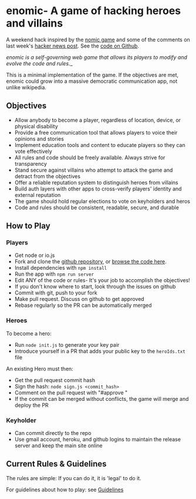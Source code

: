 # enomic- A game of hacking heroes and villains

A weekend hack inspired by the [nomic game](http://legacy.earlham.edu/~peters/nomic.htm) and some of the comments on last week's [hacker news post](https://news.ycombinator.com/item?id=10056705). See the [code on Github](https://github.com/enomic/enomic).

_enomic is a self-governing web game that allows its players to modify and evolve the code and rules.__

This is a minimal implementation of the game. If the objectives are met, enomic could grow into a massive democratic communication app, not unlike wikipedia.

## Objectives
- Allow anybody to become a player, regardless of location, device, or physical disability
- Provide a free communication tool that allows players to voice their opinions and stories
- Implement education tools and content to educate players so they can vote effectively
- All rules and code should be freely available. Always strive for transparency
- Stand secure against villains who attempt to attack the game and detract from the objectives
- Offer a reliable reputation system to distinguish heroes from villains
- Build auth layers with other apps to cross-verify players' identity and external reputation
- The game should hold regular elections to vote on keyholders and heros
- Code and rules should be consistent, readable, secure, and durable

## How to Play

### Players
- Get node or io.js
- Fork and clone the [github repository](https://github.com/enomic/enomic), or [browse the code here](/master/).
- Install dependencies with `npm install`
- Run the app with `npm run server`
- Edit ANY of the code or rules- It's your job to accomplish the objectives!
- If you don't know where to start, look through the issues on github
- Commit with git, push to your fork
- Make pull request. Discuss on github to get approved
- Rebase regularly so the PR can be automatically merged

### Heroes
To become a hero:

- Run `node init.js` to generate your key pair
- Introduce yourself in a PR that adds your public key to the `heroIds.txt` file

An existing Hero must then:

- Get the pull request commit hash
- Sign the hash: `node sign.js <commit_hash>`
- Comment on the pull request with "#approve <signature>"
- If the commit can be merged without conflicts, the game will merge and deploy the PR

### Keyholder
- Can commit directly to the repo
- Use gmail account, heroku, and github logins to maintain the release server and keep the main site online

## Current Rules & Guidelines
The rules are simple: If you can do it, it is 'legal' to do it.

For guidelines about how to play: see [Guidelines](/docs/Guidelines.md)